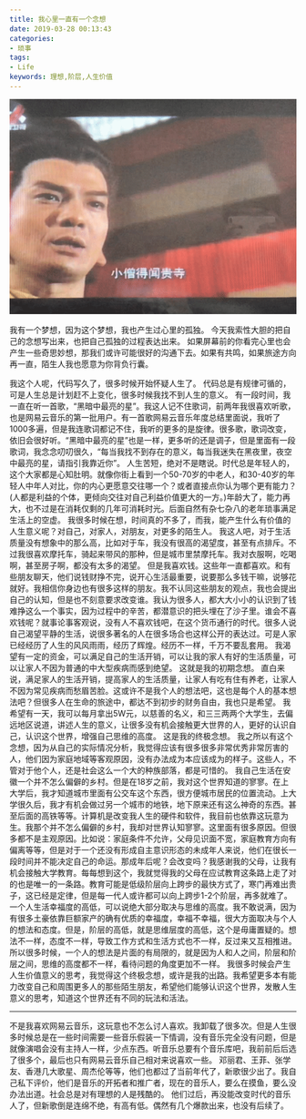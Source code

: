 ```yaml
---
title: 我心里一直有一个念想
date: 2019-03-28 00:13:43
categories:
- 琐事
tags:
- Life
keywords: 理想,阶层,人生价值
---
```


![](/images/jiumozhi.gif)

我有一个梦想，因为这个梦想，我也产生过心里的孤独。
今天我索性大胆的把自己的念想写出来，也把自己孤独的过程表达出来。
如果屏幕前的你看完心里也会产生一些奇思妙想，那我们或许可能很好的沟通下去。如果有共鸣，如果旅途方向再一直，陌生人我也愿意为你背负行囊。

<!--more -->

我这个人呢，代码写久了，很多时候开始怀疑人生了。
代码总是有规律可循的，可是人生总是计划赶不上变化，很多时候我找不到人生的意义。
有一段时间，我一直在听一首歌，“黑暗中最亮的星”。我这人记不住歌词，前两年我很喜欢听歌，也是网易云音乐的第一批用户。有一首歌网易云音乐年度总结里面说，我听了1000多遍，但是我连歌词都记不住，我听的更多的是旋律。很多歌，歌词改变，依旧会很好听。“黑暗中最亮的星”也是一样，更多听的还是调子，但是里面有一段歌词，我念念叨叨很久，“每当我找不到存在的意义，每当我迷失在黑夜里，夜空中最亮的星，请指引我靠近你”。
人生苦短，绝对不是瞎说。时代总是年轻人的，这个大家都是心知肚明。就像你街上看到一个50-70岁的中老人，和30-40岁的年轻人中年人对比，你的内心更愿意交往哪一个？或者直接点你认为哪个更有能力？(人都是利益的个体，更倾向交往对自己利益价值更大的一方。)年龄大了，能力再大，也不过是在消耗仅剩的几年可消耗时光。后面自然有杂七杂八的老年琐事满足生活上的空虚。
我很多时候在想，时间真的不多了，而我，能产生什么有价值的人生意义呢？对自己，对家人，对朋友，对更多的陌生人。
我这人吧，对于生活质量没有想象中的那么高，比如对于车，我没有很高的渴望度，甚至有点排斥。不过我很喜欢摩托车，骑起来带风的那种，但是城市里禁摩托车。我对衣服啊，吃喝啊，甚至房子啊，都没有太多的渴望。
但是我喜欢钱。这些年一直都喜欢。和有些朋友聊天，他们说钱财挣不完，说开心生活最重要，说要那么多钱干嘛，说够花就好。我相信你身边也有很多这样的朋友。我不认同这些朋友的观点，我也会提出自己的认知，但是也不刻意要求改变谁。我认为很多人，都大大小小的认识到了钱难挣这么一个事实，因为过程中的辛苦，都潜意识的把头埋在了沙子里。谁会不喜欢钱呢？就事论事客观说，没有人不喜欢钱吧，在这个货币通行的时代。很多人说自己渴望平静的生活，说很多著名的人在很多场合也这样公开的表达过。可是人家已经经历了人生的风风雨雨，经历了辉煌。经历不一样，千万不要乱套用。
我渴望有一定的资金，可以满足自己的生活开销，可以让我的家人有好的生活质量，可以让家人不因为普通的中大型疾病而感到绝望。
这就是我的初期念想。
直白来说，满足家人的生活开销，提高家人的生活质量，让家人有吃有住有养老，让家人不因为常见疾病而愁眉苦脸。这或许不是我个人的想法吧，这也是每个人的基本想法吧？但很多人在生命的旅途中，都达不到初步的财务自由，我也只是希望。
我希望有一天，我可以每月拿出5W元，以慈善的名义，和三三两两个大学生，去偏远地区说道，讲述人生的意义，让很多没有机会接触更大世界的人，更好的认识自己，认识这个世界，增强自己思维的高度。
这是我的终极念想。
我之所以有这个念想，因为从自己的实际情况分析，我觉得应该有很多很多非常优秀非常厉害的人，他们因为家庭地域等客观原因，没有办法成为本应该成为的样子。这些人，不管对于他个人，还是社会这么一个大的种族部落，都是可惜的。
我自己生活在安徽一个并不怎么偏僻的乡村。但是在18岁之前，我对这个世界知道的寥寥。在上大学后，我才知道城市里面有公交车这个东西，很方便城市居民的位置流动。上大学很久后，我才有机会做过另一个城市的地铁，地下原来还有这么神奇的东西。甚至后面的高铁等等。计算机是改变我人生的硬件和软件，我目前也依靠这玩意为生。我那个并不怎么偏僻的乡村，我却对世界认知寥寥。这里面有很多原因。但很多都不是主观原因。比如说：家庭条件不允许，父母见识面不宽，家庭教育方向有偏离等等，但是对于一个还没有形成自主意识形态的未成年人来说，他们在很长一段时间并不能决定自己的命运。那成年后呢？会改变吗？我感谢我的父母，让我有机会接触大学教育。每每想到这个，我就觉得我的父母在应试教育这条路上走了对的也是唯一的一条路。教育可能是低级阶层向上跨步的最快方式了，寒门再难出贵子，这已经是定律，但是每一代人或许都可以向上跨步1-2个阶层，再多就难了。
一个人生活幸福度的高低，可以说绝大部分取决与思维的高度。我不敢说满，因为有很多土豪依靠巨额家产的确有优质的幸福度，幸福不幸福，很大方面取决与个人的想法和态度。但是，阶层的高低，就是思维层度的高低，这个是毋庸置疑的。想法不一样，态度不一样，导致工作方式和生活方式也不一样，反过来又互相推进。所以很多时候，一个人的想法是片面的有局限的，就是因为人和人之间，阶层和阶层之间，思维的高度都不一样，看待问题的角度更加不一样。
我很多时候会产生人生价值意义的思考，我觉得这个终极念想，或许是我的出路。我希望更多本有能力改变自己和周围更多人的那些陌生朋友，希望他们能够认识这个世界，发散人生意义的思考，知道这个世界还有不同的玩法和活法。
___
不是我喜欢网易云音乐，这玩意也不怎么讨人喜欢。我卸载了很多次。但是人生很多时候总是在一些时间需要一些音乐假装一下情调，没有音乐完全没有问题，但是就像演唱会没有主持人一样，少点东西。听音乐总要有个音乐库吧，我前前后后选了很多个，最后也只有网易云音乐自己相对来说喜欢一些。
邓丽君、王菲、张学友、香港几大歌星、周杰伦等等，他们也都过了当前年代了，新歌很少出了。我自己私下评价，他们是音乐的开拓者和推广者，现在的音乐人，要么在摸鱼，要么没办法出道。社会总是对有理想的人是残酷的。
他们过后，再没能改变时代的音乐人了，但新歌倒是连绵不绝，有高有低。偶然有几个爆款出来，也没有后续了。